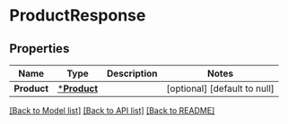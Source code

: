 # ProductResponse

## Properties
Name | Type | Description | Notes
------------ | ------------- | ------------- | -------------
**Product** | [***Product**](Product.md) |  | [optional] [default to null]

[[Back to Model list]](../README.md#documentation-for-models) [[Back to API list]](../README.md#documentation-for-api-endpoints) [[Back to README]](../README.md)


